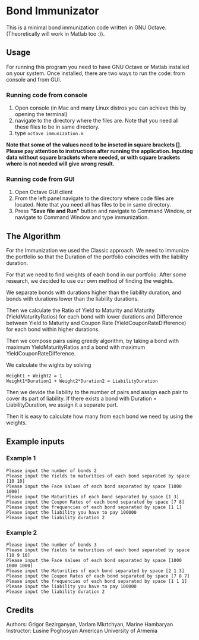 # Bond Immunizator

This is a minimal bond immunization code written in GNU Octave. (Theoretically
will work in Matlab too :)).

## Usage

For running this program you need to have GNU Octave or Matlab installed on your
system. Once installed, there are two ways to run the code: from console and
from GUI.

### Running code from console
1. Open console (in Mac and many Linux distros you can achieve this by opening
the terminal)
2. navigate to the directory where the files are. Note that you need all these
files to be in same directory.
3. type `octave immunization.m`

**Note that some of the values need to be inseted in square brackets []. Please
pay attention to instructions after running the application. Inputing data
without square brackets where needed, or with square brackets where is not
needed will give wrong result.**

### Running code from GUI
1. Open Octave GUI client
2. From the left panel navigate to the directory where code files are located.
Note that you need all has files to be in same directory.
3. Press __"Save file and Run"__ button and navigate to Command Window, or
   navigate to Command Window and type immunization.

## The Algorithm

For the Immunization we used the Classic approach. We need to immunize the
portfolio so that the Duration of the portfolio coincides with the liability
duration.

For that we need to find weights of each bond in our portfolio. After some
research, we decided to use our own method of finding the weights.

We separate bonds with durations higher than the liability duration, and bonds
with durations lower than the liability durations.

Then we calculate the Ratio of Yield to Maturity and Maturity (YieldMaturityRatios) for each bond with
lower durations and Difference between Yield to Maturity and Coupon Rate
(YieldCouponRateDifference) for each bond within higher durations.

Then we compose pairs using greedy algorithm, by taking a bond with maximum
YieldMaturityRatios and a bond with maximum YieldCouponRateDifference.

We calculate the wights by solving
```
Weight1 + Weight2 = 1
Weight1*Duration1 + Weight2*Duration2 = LiabilityDuration
```

Then we devide the liability to the number of pairs and assign each pair to
cover its part of liability. If there exists a bond with Duration =
LiabilityDuration, we assign it a separate part.

Then it is easy to calculate how many from each bond we need by using the
weights.

## Example inputs

### Example 1
```
Please input the number of bonds 2
Please input the Yields to maturities of each bond separated by space [10 10]
Please input the Face Values of each bond separated by space [1000 1000]
Please input the Maturities of each bond separated by space [1 3]
Please input the Coupon Rates of each bond separated by space [7 8]
Please input the frequencies of each bond separated by space [1 1]
Please input the liability you have to pay 100000
Please input the liability duration 2
```
### Example 2
```
Please input the number of bonds 3
Please input the Yields to maturities of each bond separated by space [10 9 10]
Please input the Face Values of each bond separated by space [1000 1000 1000]
Please input the Maturities of each bond separated by space [2 1 3]
Please input the Coupon Rates of each bond separated by space [7 8 7]
Please input the frequencies of each bond separated by space [1 1 1]
Please input the liability you have to pay 100000
Please input the liability duration 2
```
## Credits

Authors: Grigor Bezirganyan, Varlam Mkrtchyan, Marine Hambaryan
Instructor: Lusine Poghosyan
American University of Armenia
